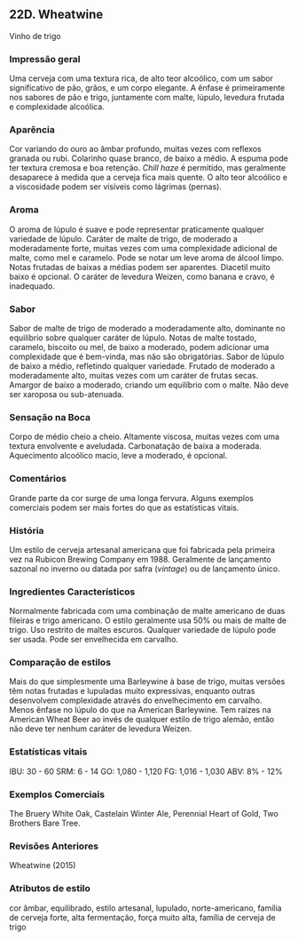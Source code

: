 ## 22D. Wheatwine
Vinho de trigo

### Impressão geral

Uma cerveja com uma textura rica, de alto teor alcoólico, com um sabor significativo de pão, grãos, e um corpo elegante. A ênfase é primeiramente nos sabores de pão e trigo, juntamente com malte, lúpulo, levedura frutada e complexidade alcoólica.

### Aparência

Cor variando do ouro ao âmbar profundo, muitas vezes com reflexos granada ou rubi. Colarinho quase branco, de baixo a médio. A espuma pode ter textura cremosa e boa retenção. *Chill haze* é permitido, mas geralmente desaparece à medida que a cerveja fica mais quente. O alto teor alcoólico e a viscosidade podem ser visíveis como lágrimas (pernas).

### Aroma

O aroma de lúpulo é suave e pode representar praticamente qualquer variedade de lúpulo. Caráter de malte de trigo, de moderado a moderadamente forte, muitas vezes com uma complexidade adicional de malte, como mel e caramelo. Pode se notar um leve aroma de álcool limpo. Notas frutadas de baixas a médias podem ser aparentes. Diacetil muito baixo é opcional. O caráter de levedura Weizen, como banana e cravo, é inadequado.

### Sabor

Sabor de malte de trigo de moderado a moderadamente alto, dominante no equilíbrio sobre qualquer caráter de lúpulo. Notas de malte tostado, caramelo, biscoito ou mel, de baixo a moderado, podem adicionar uma complexidade que é bem-vinda, mas não são obrigatórias. Sabor de lúpulo de baixo a médio, refletindo qualquer variedade. Frutado de moderado a moderadamente alto, muitas vezes com um caráter de frutas secas. Amargor de baixo a moderado, criando um equilíbrio com o malte. Não deve ser xaroposa ou sub-atenuada.

### Sensação na Boca

Corpo de médio cheio a cheio. Altamente viscosa, muitas vezes com uma textura envolvente e aveludada. Carbonatação de baixa a moderada. Aquecimento alcoólico macio, leve a moderado, é opcional.

### Comentários

Grande parte da cor surge de uma longa fervura. Alguns exemplos comerciais podem ser mais fortes do que as estatísticas vitais.

### História

Um estilo de cerveja artesanal americana que foi fabricada pela primeira vez na Rubicon Brewing Company em 1988. Geralmente de lançamento sazonal no inverno ou datada por safra (*vintage*) ou de lançamento único.

### Ingredientes Característicos

Normalmente fabricada com uma combinação de malte americano de duas fileiras e trigo americano. O estilo geralmente usa 50% ou mais de malte de trigo. Uso restrito de maltes escuros. Qualquer variedade de lúpulo pode ser usada. Pode ser envelhecida em carvalho.

### Comparação de estilos

Mais do que simplesmente uma Barleywine à base de trigo, muitas versões têm notas frutadas e lupuladas muito expressivas, enquanto outras desenvolvem complexidade através do envelhecimento em carvalho. Menos ênfase no lúpulo do que na American Barleywine. Tem raízes na American Wheat Beer ao invés de qualquer estilo de trigo alemão, então não deve ter nenhum caráter de levedura Weizen.

### Estatísticas vitais

IBU: 30 - 60
SRM: 6 - 14
GO: 1,080 - 1,120
FG: 1,016 - 1,030
ABV: 8% - 12%

### Exemplos Comerciais

The Bruery White Oak, Castelain Winter Ale, Perennial Heart of Gold, Two Brothers Bare Tree.

### Revisões Anteriores

Wheatwine (2015)

### Atributos de estilo

cor âmbar, equilibrado, estilo artesanal, lupulado, norte-americano, família de cerveja forte, alta fermentação, força muito alta, família de cerveja de trigo
